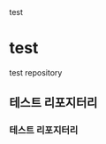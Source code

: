 <link href="./style.css" rel="stylesheet"/>

<div class="test">
  test
</div>


# test


test repository
## 테스트 리포지터리
### 테스트 리포지터리
